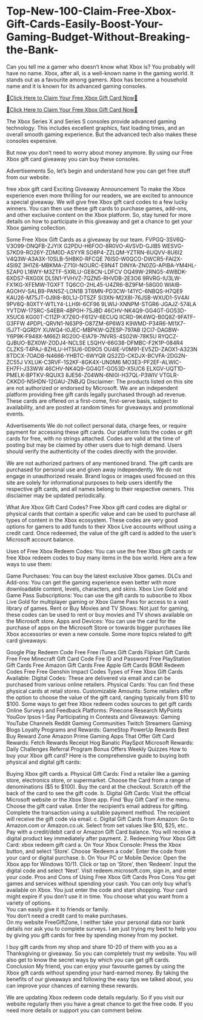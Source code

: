 # Top-New-100-Claim-Free-Xbox-Gift-Cards-Easily-Boost-Your-Gaming-Budget-Without-Breaking-the-Bank-
Can you tell me a gamer who doesn’t know what Xbox is? You probably will have no name. Xbox, after all, is a well-known name in the gaming world. It stands out as a favourite among gamers. Xbox has become a household name and it is known for its advanced gaming consoles.

[🎁Click Here to Claim Your Free Xbox Gift Card Now🎁](https://allgiftcards.free.nf/)

[🎁Click Here to Claim Your Free Xbox Gift Card Now🎁](https://allgiftcards.free.nf/)

The Xbox Series X and Series S consoles provide advanced gaming technology. This includes excellent graphics, fast loading times, and an overall smooth gaming experience. But the advanced tech also makes these consoles expensive.

But now you don’t need to worry about money anymore. By using our Free Xbox gift card giveaway you can buy these consoles.

Advertisements
So, let’s begin and understand how you can get free stuff from our website.

free xbox gift card
Exciting Giveaway Announcement
To make the Xbox experience even more thrilling for our readers, we are excited to announce a special giveaway. We will give free Xbox gift card codes to a few lucky winners. You can then use these gift cards to purchase games, add-ons, and other exclusive content on the Xbox platform. So, stay tuned for more details on how to participate in this giveaway and get a chance to get your Xbox gaming collection.

Some Free Xbox Gift Cards as a giveaway by our team.
FVPGQ-3SV6Q-V3O99-DNQFB-ZJYIX
G2PDU-H6FOO-8R0VO-AVSVD-GJIB5
WESVG-S7KD9-RO26Y-ZDM0D-ASYYR
SO8P4-ZZLQM-YZTRN-6UQVV-8U6I2
V4Q3W-A3A3X-10SLB-5HBK0-RFCQE
76IS0-W0QCO-DWCR5-FAI2X-4SI9Z
3H1Z6-MBKMA-Z710I-NOURC-E9N4T
DINYA-ZN0ZG-APIBA-YM4HL-5ZAP0
L18WY-M3ZTF-5XRLU-GE8CN-LDFCV
OQ49W-2RNG5-4WBDK-6XDS7-RXG0X
DL5N1-YVHVZ-7QZN5-RHVDB-2E3O6
9RVRG-IU3LW-FX1KG-XFEMW-TGXFT
TQ6CO-2HL45-U4ZR6-BZ9FM-58G00
WIAIB-AGOHV-SALB9-PANSZ-LON1B
3T6MN-PD3CW-141YC-6NBQS-H7QE9
KAU26-M75JT-0J9I8-80L1J-DTSZF
SI3XN-M2X8I-76JSB-WXUD1-5V4AI
9PV6Q-80XTY-WTLY4-LLH9I-6CF96
9LWIJ-XNNPM-STGR6-JGAJZ-574LA
YVTDW-17SRC-S4EBR-4BP0H-7SJBD
46CHV-NK4Q9-GG4GT-GO53D-X5UC6
KG00T-C11ZP-X7Z6O-F612V-6ECUQ
IICRD-9K4WQ-B0Q8Z-9FATF-G3FFW
4PDPL-QRVN1-N63P9-O87ZM-6P6W3
K9WMD-P34R6-MI1X7-I5J7T-QGRDY
XUWQ4-I0JEC-MBPKW-QZESP-797AB
I2CI7-DAGBW-Y6P9K-F948X-M66ZI
RG20O-EIA79-7NVRS-4S02W-78K5U
RYQCZ-QJBUO-BZX0W-ZODJ4-NCLSE
LSQHV-66G38-DFMBC-F2K1P-084R4
CLZKS-T4PAJ-8ZHLU-HTSU6-0D9O5
OU4IE-V0M91-EV5ZD-ZAOX1-A323N
8TDCX-7OAD8-N4666-YHBTC-6WYQR
QS2ZD-CKDJX-BCVFA-2DG2N-ZC55J
VXLUK-C3RVF-1S2KF-8GK4X-UN0M6
MO3E3-PF2EF-ALWIC-EH7FI-J33WW
46CHV-NK4Q9-GG4GT-GO53D-X5UC6
ELXGV-UQT1D-PMELK-BPTKV-RQUX3
8JE56-Z04WN-6NI0I-H37QL-P3WIV
VTGLR-CKKD0-N5HDN-12GAU-ZNBJQ
Disclaimer: The products listed on this site are not authorized or endorsed by Microsoft. We are an independent platform providing free gift cards legally purchased through ad revenue. These cards are offered on a first-come, first-serve basis, subject to availability, and are posted at random times for giveaways and promotional events.

Advertisements
We do not collect personal data, charge fees, or require payment for accessing these gift cards. Our platform lists the codes or gift cards for free, with no strings attached. Codes are valid at the time of posting but may be claimed by other users due to high demand. Users should verify the authenticity of the codes directly with the provider.

We are not authorized partners of any mentioned brand. The gift cards are purchased for personal use and given away independently. We do not engage in unauthorized resale. Brand logos or images used focused on this site are solely for informational purposes to help users identify the respective gift cards, and all names belong to their respective owners. This disclaimer may be updated periodically.

What Are Xbox Gift Card Codes?
Free Xbox gift card codes are digital or physical cards that contain a specific value and can be used to purchase all types of content in the Xbox ecosystem. These codes are very good options for gamers to add funds to their Xbox Live accounts without using a credit card. Once redeemed, the value of the gift card is added to the user’s Microsoft account balance.

Uses of Free Xbox Redeem Codes:
You can use the free Xbox gift cards or free Xbox redeem codes to buy many items in the box world. Here are a few ways to use them:

Game Purchases: You can buy the latest exclusive Xbox games.
DLCs and Add-ons: You can get the gaming experience even better with more downloadable content, levels, characters, and skins.
Xbox Live Gold and Game Pass Subscriptions: You can use the gift cards to subscribe to Xbox Live Gold for multiplayer gaming or Xbox Game Pass for access to a vast library of games.
Rent or Buy Movies and TV Shows: Not just for gaming, these codes can be used to rent or buy movies and TV shows available on the Microsoft store.
Apps and Devices: You can use the card for the purchase of apps on the Microsoft Store or towards bigger purchases like Xbox accessories or even a new console.
Some more topics related to gift card giveaways:

Google Play Redeem Code Free
Free iTunes Gift Cards
Flipkart Gift Cards Free
Free Minecraft Gift Card Code
Fire ID and Password
Free PlayStation Gift Cards
Free Amazon Gift Cards
Free Apple Gift Cards
BGMI Redeem Codes Free
Free Genshin Impact Codes
Types of Free Xbox Gift Cards Available:
Digital Codes: These are delivered via email and can be purchased from various online retailers.
Physical Cards: You can find these physical cards at retail stores.
Customizable Amounts: Some retailers offer the option to choose the value of the gift card, ranging typically from $10 to $100.
Some ways to get free Xbox redeem codes
sources to get gift cards
Online Surveys and Feedback Platforms:
Pinecone Research
MyPoints
YouGov
Ipsos I-Say
Participating in Contests and Giveaways:
Gaming YouTube Channels
Reddit Gaming Communities
Twitch Streamers
Gaming Blogs
Loyalty Programs and Rewards:
GameStop PowerUp Rewards
Best Buy Reward Zone
Amazon Prime Gaming
Apps That Offer Gift Card Rewards:
Fetch Rewards
Receipt Hog
Banatic
PlaySpot
Microsoft Rewards:
Daily Challenges
Referral Program
Bonus Offers
Weekly Quizzes
How to buy your Xbox gift card?
Here is the comprehensive guide to buying both physical and digital gift cards:

Buying Xbox gift cards
a. Physical Gift Cards:
Find a retailer like a gaming store, electronics store, or supermarket.
Choose the Card from a range of denominations ($5 to $100).
Buy the card at the checkout.
Scratch off the back of the card to see the gift code.
b. Digital Gift Cards:
Visit the official Microsoft website or the Xbox Store app.
Find ‘Buy Gift Card’ in the menu.
Choose the gift card value.
Enter the recipient’s email address for gifting.
Complete the transaction using a suitable payment method.
The recipient will receive the gift code via email.
c. Digital Gift Cards from Amazon:
Go to Amazon.com or Amazon.co.uk.
Select from set values like $10, $25, etc..
Pay with a credit/debit card or Amazon Gift Card balance.
You will receive a digital product key immediately after payment.
2. Redeeming Your Xbox Gift Card:
xbox redeem gift card
a. On Your Xbox Console:
Press the Xbox button, and select ‘Store’.
Choose ‘Redeem a code’.
Enter the code from your card or digital purchase.
b. On Your PC or Mobile Device:
Open the Xbox app for Windows 10/11.
Click or tap on ‘Store’, then ‘Redeem’.
Input the digital code and select ‘Next’.
Visit redeem.microsoft.com, sign in, and enter your code.
Pros and Cons of Using Free Xbox Gift Cards
Pros    Cons
You get games and services without spending your cash.    You can only buy what’s available on Xbox.
You just enter the code and start shopping.    Your card might expire if you don’t use it in time.
You choose what you want from a variety of options.    
You can easily give it to friends or family.    
You don’t need a credit card to make purchases.    
On my website FreeGiftZone, I neither take your personal data nor bank details nor ask you to complete surveys. I am just trying my best to help you by giving you gift cards for free by spending money from my pocket.

I buy gift cards from my shop and share 10-20 of them with you as a Thanksgiving or giveaway. So you can completely trust my website. You will also get to know the secret ways by which you can get gift cards.
Conclusion
My friend, you can enjoy your favourite games by using the Xbox gift cards without spending your hard-earned money. By taking the benefits of our giveaways and following the easy tips we talked about, you can improve your chances of earning these rewards.

We are updating Xbox redeem code details regularly. So if you visit our website regularly then you have a great chance to get the free code. If you need more details or support you can comment below.
